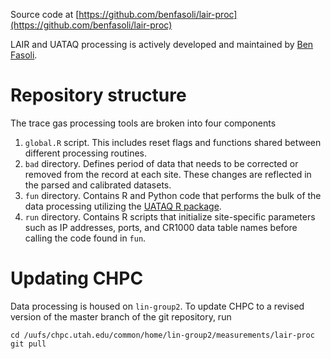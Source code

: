 Source code at [https://github.com/benfasoli/lair-proc](https://github.com/benfasoli/lair-proc)

LAIR and UATAQ processing is actively developed and maintained by [Ben Fasoli](https://benfasoli.com).

# Repository structure
The trace gas processing tools are broken into four components  
1. `global.R` script. This includes reset flags and functions shared between different processing routines.  
2. `bad` directory. Defines period of data that needs to be corrected or removed from the record at each site. These changes are reflected in the parsed and calibrated datasets.  
3. `fun` directory. Contains R and Python code that performs the bulk of the data processing utilizing the [UATAQ R package](https://github.com/benfasoli/uataq).  
4. `run` directory. Contains R scripts that initialize site-specific parameters such as IP addresses, ports, and CR1000 data table names before calling the code found in `fun`.

# Updating CHPC
Data processing is housed on `lin-group2`. To update CHPC to a revised version of the master branch of the git repository, run
```
cd /uufs/chpc.utah.edu/common/home/lin-group2/measurements/lair-proc
git pull
```

